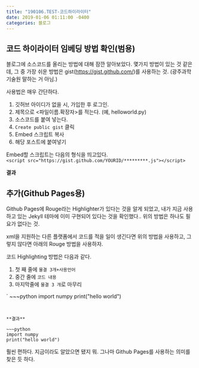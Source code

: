 ```yaml
---
title: "190106.TEST-코드하이라이터"
date: 2019-01-06 01:11:00 -0400
categories: 블로그
---
```



코드 하이라이터 임베딩 방법 확인(범용)
---

블로그에 소스코드를 올리는 방법에 대해 잠깐 알아보았다.
몇가지 방법이 있는 것 같은데, 그 중 가장 쉬운 방법은 gist(https://gist.github.com/)를 사용하는 것.
(광주과학기술원 말하는 거 아님.)

사용법은 매우 간단하다.<br>

1. 깃허브 아이디가 없을 시, 가입한 후 로그인.
2. 제목으로 <파일이름.확장자>를 적는다. (예, helloworld.py)
3. 소스코드를 붙여 넣는다.
4. `Create public gist` 클릭
5. Embed 스크립트 복사
6. 해당 포스트에 붙여넣기



Embed할 스크립트는 다음의 형식을 띄고있다.<br>
```<script src="https://gist.github.com/YOURID/*********.js"></script>```

**결과**
<script src="https://gist.github.com/ChoiSeongWoo/6b00e535009963b6d24d84ac79825979.js"></script>



추가(Github Pages용)
---
Github Pages에 Rouge라는 Highlighter가 있다는 것을 알게 되었고, 
내가 지금 사용하고 있는 Jekyll 테마에 이미 구현되어 있다는 것을 확인했다..
위의 방법은 하나도 필요가 없다는 것.

xml을 지원하는 다른 플랫폼에서 코드를 적을 일이 생긴다면 위의 방법을 사용하고,
그렇지 않다면 아래의 Rouge 방법을 사용하자.


코드 Highlighting 방법은 다음과 같다.

1. 첫 째 줄에 `물결 3개+사용언어`
2. 중간 줄에 `코드 내용`
3. 마지막줄에 `물결 3 개`로 마무리

` ~~~python
import numpy
print("hello world")
~~~`


**결과**

~~~python
import numpy
print("hello world")
~~~



훨씬 편하다.
지금이라도 알았으면 됐지 뭐.
그나마 Github Pages를 사용하는 의미를 찾은 듯 하다.
